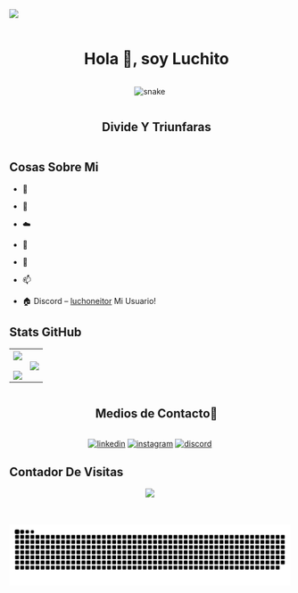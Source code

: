 <!--horizontal divider(gradiant)-->
<img src="https://user-images.githubusercontent.com/73097560/115834477-dbab4500-a447-11eb-908a-139a6edaec5c.gif">

<!--h1 without bottom border-->
<div id="user-content-toc">
  <ul align="center">
    <summary><h1 style="display: inline-block">Hola 👋, soy Luchito</h1></summary>
  </ul>
</div>


<!--- snake -->
<div align="center">
  <img  src="https://giffiles.alphacoders.com/119/119947.gif"
       alt="snake" /></a>
</div>


<!--h2 without bottom border-->
<div id="user-content-toc">
  <ul align="center">
    <summary><h2 style="display: inline-block">Divide Y Triunfaras </h2></summary>
  </ul>
</div>

## Cosas Sobre Mi
<!--Intro start-->
- 🔭 

- 🌱 

- ☁️ 

- 📝 

- 💬 

- 📫 

- 🏠  Discord –  [luchoneitor](https://discordapp.com/users/583346979967598614) Mi Usuario!
<!--Intro end-->

## Stats GitHub
<!--- stats & Trophy (start) -->
<p align="center">
  <!--- stats (start) -->
<table align="center">
<tr border="none">
<td width="50%" align="center">
  
  <img  align="center"  src="https://github-readme-stats.vercel.app/api?username=luchito12&theme=algolia&show_icons=true&hide_border=true&count_private=true" />
  <br></br>
  <img  align="center"  src="https://github-readme-streak-stats.herokuapp.com/?user=luchito12&theme=algolia&hide_border=true" /> 
</td>

<td width="50%" align="center">

  <img  align="center"  src="https://github-readme-stats.vercel.app/api/top-langs/?username=luchito12&theme=algolia&show_icons=true&hide_border=true&layout=compact" />
  
  </td>
</tr>
</table>
<!--- stats (end) -->


<!-- Connect with me -->
<!--h2 without bottom border-->
<div id="user-content-toc">
  <ul align="center">
    <summary><h2 style="display: inline-block">Medios de Contacto🤝</h2></summary>
  </ul>
</div>

<!--icons and links-->
<p align="center">
<a href="https:www.linkedin.com/in/luciano-nuñez-pérez-b795b8216" target="blank"><img align="center" src="https://i.pinimg.com/564x/6b/ab/30/6bab3017350ca04c6fa05569672bd31e.jpg" alt="linkedin" height="50" width="50" /></a>
<a href="https://www.instagram.com/nunez_luciano/" target="blank"><img align="center" src="https://wallpapers.com/images/hd/instagram-black-background-1920-x-1440-p20ti2xt91fe1h1d.jpg" alt="instagram" height="60" width="80" /></a>
<a href="https://discordapp.com/users/583346979967598614" target="blank"><img align="center" src="https://s.widget-club.com/samples/UrhwlDDkXlOvs21te68LIxYhUyn2/E1HlYJV1IQKBKSYQBXuk/56C2068E-8A74-46F4-B8D4-869DEF8BD1A8.jpg?q=70" alt="discord" height="60" width="60" /></a>
  
</p>


## Contador De Visitas
<!-- retro visitor counter -->  
<p align="center" >   
  <img src="https://profile-counter.glitch.me/luchito12/count.svg" />  
</p>
   
  <br>
  <p align="center">
  <img src="https://github.com/DHANOLA/DHANOLA/raw/output/github-contribution-grid-snake.svg" alt="snake"></center>
</p>
